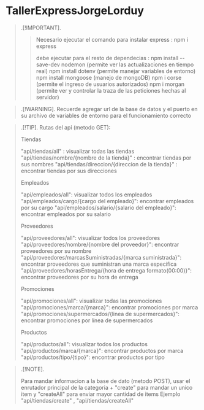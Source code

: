 # TallerExpressJorgeLorduy

> .[!IMPORTANT].
>>
>> Necesario ejecutar el comando para instalar express : npm i express
>>
>> debe ejecutar para el resto de dependecias :
>> npm install --save-dev nodemon (permite ver las actualizaciones en tiempo real)
>> npm install dotenv (permite manejar variables de entorno)
>> npm install mongoose (manejo de mongoDB)
>> npm i corse (permite el ingreso de usuarios autorizados)
>> npm i morgan (permite ver y controlar la traza de las peticiones hechas al servidor)

> .[!WARNING].
> Recuerde agregar url de la base de datos y el puerto en su archivo de variables de entorno para el funcionamiento correcto

> .[!TIP].
> Rutas del api (metodo GET):
>
> Tiendas
>
> "api/tiendas/all" : visualizar todas las tiendas
> "api/tiendas/nombre/{nombre de la tienda}" : encontrar tiendas por sus nombres
> "api/tiendas/direccion/{direccion de la tienda}" : encontrar tiendas por sus direcciones
>
> Empleados
>
> "api/empleados/all": visualizar todos los empleados
> "api/empleados/cargo/{cargo del empleado}": encontrar empleados por su cargo
> "api/empleados/salario/{salario del empleado}": encontrar empleados por su salario
>
> Proveedores
>
> "api/proveedores/all": visualizar todos los proveedores
> "api/proveedores/nombre/{nombre del proveedor}": encontrar proveedores por su nombre
> "api/proveedores/marcasSuministradas/{marca suministrada}": encontrar proveedores que suministran una marca específica
> "api/proveedores/horasEntrega/{hora de entrega formato(00:00)}": encontrar proveedores por su hora de entrega
>
> Promociones
>
> "api/promociones/all": visualizar todas las promociones
> "api/promociones/marca/{marca}": encontrar promociones por marca
> "api/promociones/supermercados/{linea de supermercados}": encontrar promociones por línea de supermercados
>
> Productos
>
> "api/productos/all": visualizar todos los productos
> "api/productos/marca/{marca}": encontrar productos por marca
> "api/productos/tipo/{tipo}": encontrar productos por tipo

> .[!NOTE].
>
> Para mandar informacion a la base de dato (metodo POST), usar el enrutador principal de la categoria + "create" para mandar un unico item y "createAll" para enviar mayor cantidad de items
> Ejemplo "api/tiendas/create" , "api/tiendas/createAll"
